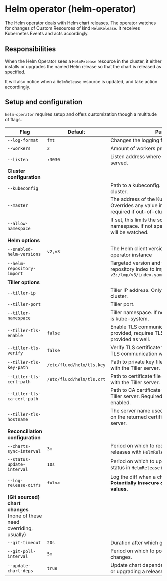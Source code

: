 # Helm operator (helm-operator)

The Helm operator deals with Helm chart releases. The operator watches for
changes of Custom Resources of kind `HelmRelease`. It receives Kubernetes
Events and acts accordingly.

## Responsibilities

When the Helm Operator sees a `HelmRelease` resource in the
cluster, it either installs or upgrades the named Helm release so that
the chart is released as specified.

It will also notice when a `HelmRelease` resource is updated, and
take action accordingly.

## Setup and configuration

`helm-operator` requires setup and offers customization though a multitude of flags.

| Flag                        | Default                       | Purpose
| --------------------------  | ----------------------------- | ---
| `--log-format`              | `fmt`                         | Changes the logging format; `fmt` or `json`.
| `--workers`                 | `2`                           | Amount of workers processing releases.
| `--listen`                  | `:3030`                       | Listen address where `/metrics` and API will be served.
| **Cluster configuration**
| `--kubeconfig`              |                               | Path to a kubeconfig. Only required if out-of-cluster.
| `--master`                  |                               | The address of the Kubernetes API server. Overrides any value in kubeconfig. Only required if out-of-cluster.
| `--allow-namespace`         |                               | If set, this limits the scope to a single namespace. if not specified, all namespaces will be watched.
| **Helm options**
| `--enabled-helm-versions`   | `v2,v3`                       | The Helm client versions supported by this operator instance
| `--helm-repository-import`  |                               | Targeted version and the path of the Helm repository index to import, i.e. `v3:/tmp/v3/index.yaml,v2:/tmp/v2/index.yaml`
| **Tiller options**
| `--tiller-ip`               |                               | Tiller IP address. Only required if out-of-cluster.
| `--tiller-port`             |                               | Tiller port.
| `--tiller-namespace`        |                               | Tiller namespace. If not provided, the default is kube-system.
| `--tiller-tls-enable`       | `false`                       | Enable TLS communication with Tiller. If provided, requires TLSKey and TLSCert to be provided as well.
| `--tiller-tls-verify`       | `false`                       | Verify TLS certificate from Tiller. Will enable TLS communication when provided.
| `--tiller-tls-key-path`     | `/etc/fluxd/helm/tls.key`     | Path to private key file used to communicate with the Tiller server.
| `--tiller-tls-cert-path`    | `/etc/fluxd/helm/tls.crt`     | Path to certificate file used to communicate with the Tiller server.
| `--tiller-tls-ca-cert-path` |                               | Path to CA certificate file used to validate the Tiller server. Required if tiller-tls-verify is enabled.
| `--tiller-tls-hostname`     |                               | The server name used to verify the hostname on the returned certificates from the Tiller server.
| **Reconciliation configuration**
| `--charts-sync-interval`    | `3m`                          | Period on which to reconcile the Helm releases with `HelmRelease` resources
| `--status-update-interval`  | `10s`                         | Period on which to update the Helm release status in `HelmRelease` resources
| `--log-release-diffs`       | `false`                       | Log the diff when a chart release diverges. **Potentially insecure due to logging of secret values.**
| **(Git sourced) chart changes** (none of these need overriding, usually)
| `--git-timeout`             | `20s`                         | Duration after which git operations time out.
| `--git-poll-interval`       | `5m`                          | Period on which to poll git chart sources for changes.
| `--update-chart-deps`       | `true`                        | Update chart dependencies before installing or upgrading a release.

